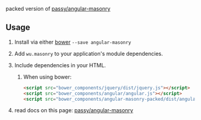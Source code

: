 packed version of [passy/angular-masonry](https://github.com/passy/angular-masonry)

## Usage

1. Install via either [bower](http://bower.io/)
    `--save angular-masonry`
2. Add `wu.masonry` to your application's module dependencies.
3. Include dependencies in your HTML.
    1. When using bower:
        
        ```html
        <script src="bower_components/jquery/dist/jquery.js"></script>
	    <script src="bower_components/angular/angular.js"></script>
	    <script src="bower_components/angular-masonry-packed/dist/angular-masonry-packed.js"></script>
        ```
        
4. read docs on this page: [passy/angular-masonry](https://github.com/passy/angular-masonry)